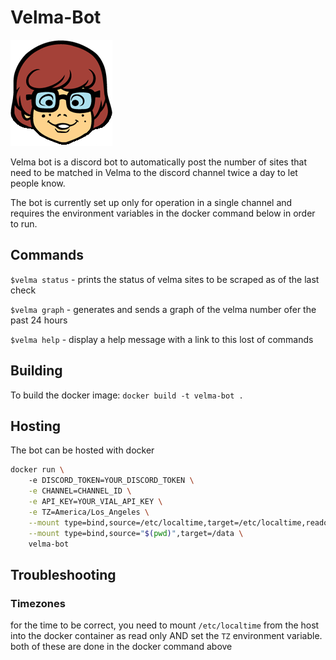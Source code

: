 # Velma-Bot
![Velma from scooby doo](velma.png)

Velma bot is a discord bot to automatically post the number of sites that need to be matched in Velma to the discord channel twice a day to let people know.

The bot is currently set up only for operation in a single channel and requires the environment variables in the docker command below in order to run.

## Commands

`$velma status` - prints the status of velma sites to be scraped as of the last check

`$velma graph` - generates and sends a graph of the velma number ofer the past 24 hours

`$velma help` - display a help message with a link to this lost of commands

## Building

To build the docker image:
`docker build -t velma-bot .`
## Hosting

The bot can be hosted with docker

```bash
docker run \ 
	-e DISCORD_TOKEN=YOUR_DISCORD_TOKEN \
	-e CHANNEL=CHANNEL_ID \
	-e API_KEY=YOUR_VIAL_API_KEY \
	-e TZ=America/Los_Angeles \
	--mount type=bind,source=/etc/localtime,target=/etc/localtime,readonly  \
	--mount type=bind,source="$(pwd)",target=/data \
	velma-bot

```


## Troubleshooting

### Timezones
for the time to be correct, you need to mount `/etc/localtime` from the host into the docker container as read only AND set the `TZ` environment variable. both of these are done in the docker command above